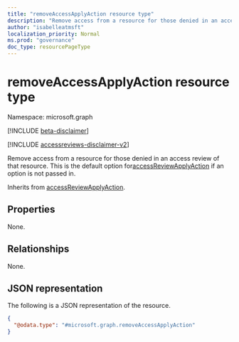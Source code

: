 ```yaml
---
title: "removeAccessApplyAction resource type"
description: "Remove access from a resource for those denied in an access review of that resource."
author: "isabelleatmsft"
localization_priority: Normal
ms.prod: "governance"
doc_type: resourcePageType
---
```


# removeAccessApplyAction resource type

Namespace: microsoft.graph

[!INCLUDE [beta-disclaimer](../../includes/beta-disclaimer.md)]

[!INCLUDE [accessreviews-disclaimer-v2](../../includes/accessreviews-disclaimer-v2.md)]

Remove access from a resource for those denied in an access review of that resource. This is the default option for[accessReviewApplyAction](../resources/accessreviewapplyaction.md) if an option is not passed in.

Inherits from [accessReviewApplyAction](../resources/accessreviewapplyaction.md).

## Properties
None.

## Relationships
None.

## JSON representation
The following is a JSON representation of the resource.
<!-- {
  "blockType": "resource",
  "@odata.type": "microsoft.graph.removeAccessApplyAction"
}
-->
``` json
{
  "@odata.type": "#microsoft.graph.removeAccessApplyAction"
}
```

